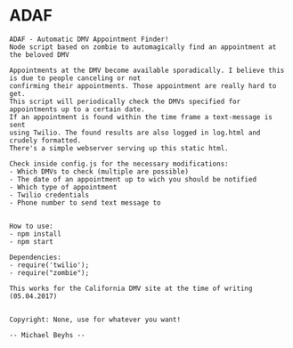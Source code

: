 # ADAF

    ADAF - Automatic DMV Appointment Finder!
    Node script based on zombie to automagically find an appointment at the beloved DMV
    
    Appointments at the DMV become available sporadically. I believe this is due to people canceling or not 
    confirming their appointments. Those appointment are really hard to get. 
    This script will periodically check the DMVs specified for appointments up to a certain date. 
    If an appointment is found within the time frame a text-message is sent
    using Twilio. The found results are also logged in log.html and crudely formatted.
    There's a simple webserver serving up this static html.

    Check inside config.js for the necessary modifications:
    - Which DMVs to check (multiple are possible)
    - The date of an appointment up to wich you should be notified
    - Which type of appointment
    - Twilio credentials
    - Phone number to send text message to


    How to use:
    - npm install
    - npm start

    Dependencies:
    - require('twilio');
	- require("zombie");

    This works for the California DMV site at the time of writing (05.04.2017)


    Copyright: None, use for whatever you want!

    -- Michael Beyhs --